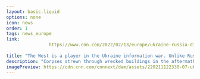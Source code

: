 ```yaml
---
layout: basic.liquid
options: none
icon: news
order: 1
tags: news_europe
link: 
                https://www.cnn.com/2022/02/13/europe/ukraine-russia-disinformation-us-uk-intelligence-cmd-gbr-intl/index.html
            
title: "The West is a player in the Ukraine information war. Unlike Russia, it has to convince the public"
description: "Corpses strewn through wrecked buildings in the aftermath of an apparently deadly explosion. Distraught mourners, grieving for lost loved ones. And amid the smoldering ruins, evidence of Western military equipment."
imagePreview: https://cdn.cnn.com/cnnnext/dam/assets/220211122330-07-ukraine-russia-disinformation-file-video-synd-2.jpg
---
```

